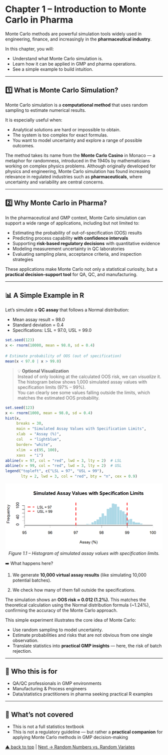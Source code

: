 # Chapter 1 – Introduction to Monte Carlo in Pharma

Monte Carlo methods are powerful simulation tools widely used in engineering, finance, and increasingly in the **pharmaceutical industry**.

In this chapter, you will:

- Understand what Monte Carlo simulation is.  
- Learn how it can be applied in GMP and pharma operations.  
- See a simple example to build intuition.  

---

## 1️⃣ What is Monte Carlo Simulation?

Monte Carlo simulation is a **computational method** that uses random sampling to estimate numerical results.  

It is especially useful when:

- Analytical solutions are hard or impossible to obtain.  
- The system is too complex for exact formulas.  
- You want to model uncertainty and explore a range of possible outcomes.  

The method takes its name from the **Monte Carlo Casino** in Monaco — a metaphor for randomness, introduced in the 1940s by mathematicians working on complex physics problems.
Although originally developed for physics and engineering, Monte Carlo simulation has found increasing relevance in regulated industries such as **pharmaceuticals**, where uncertainty and variability are central concerns.

---

## 2️⃣ Why Monte Carlo in Pharma?

In the pharmaceutical and GMP context, Monte Carlo simulation can support a wide range of applications, including but not limited to:

- Estimating the probability of out-of-specification (OOS) results  
- Predicting process capability **with confidence intervals**  
- Supporting **risk-based regulatory decisions** with quantitative evidence  
- Modeling measurement uncertainty in QC laboratories  
- Evaluating sampling plans, acceptance criteria, and inspection strategies  

These applications make Monte Carlo not only a statistical curiosity, but a **practical decision-support tool** for QA, QC, and manufacturing.

---

## 📊 A Simple Example in R

Let’s simulate a **QC assay** that follows a Normal distribution:  
- Mean assay result = 98.0  
- Standard deviation = 0.4  
- Specifications: LSL = 97.0, USL = 99.0  

```r
set.seed(123)
x <- rnorm(10000, mean = 98.0, sd = 0.4)

# Estimate probability of OOS (out of specification)
mean(x < 97.0 | x > 99.0)
```

> 💡 **Optional Visualization**  
> Instead of only looking at the calculated OOS risk, we can *visualize* it.  
> The histogram below shows 1,000 simulated assay values with specification limits (97% – 99%).  
> You can clearly see some values falling outside the limits, which matches the estimated OOS probability.  

```r
set.seed(123)
x <- rnorm(1000, mean = 98.0, sd = 0.4)
hist(x,
     breaks = 30,
     main = "Simulated Assay Values with Specification Limits",
     xlab  = "Assay (%)",
     col   = "lightblue",
     border= "white",
     xlim  = c(95, 100),   
     xaxs  = "i")          
abline(v = 97, col = "red", lwd = 3, lty = 2)  # LSL
abline(v = 99, col = "red", lwd = 3, lty = 2)  # USL
legend("topleft", c("LSL = 97", "USL = 99"),
       lty = 2, lwd = 3, col = "red", bty = "n", cex = 0.9)
```

<p align="center">
  <img src="../images/ch1_histogram_with_specs.png" alt="Histogram with Spec Limits" width="700">
  <br>
  <em>Figure 1.1 – Histogram of simulated assay values with specification limits.</em>
</p>


➡️ What happens here?

1. We generate **10,000 virtual assay results** (like simulating 10,000 potential batches).

2. We check how many of them fall outside the specifications.

The simulation shows an **OOS risk ≈ 0.012 (1.2%).**
This matches the theoretical calculation using the Normal distribution formula (~1.24%), confirming the accuracy of the Monte Carlo approach.

This simple experiment illustrates the core idea of Monte Carlo:

- Use random sampling to model uncertainty.
- Estimate probabilities and risks that are not obvious from one single observation.
- Translate statistics into **practical GMP insights** — here, the risk of batch rejection.

---

## 👥 Who this is for
- QA/QC professionals in GMP environments  
- Manufacturing & Process engineers  
- Data/statistics practitioners in pharma seeking practical R examples  

---

## 🚫 What’s not covered
- This is not a full statistics textbook  
- This is not a regulatory guideline — but rather a **practical companion** for applying Monte Carlo methods in GMP decision-making  

[▲ back to top](../#table-of-contents) | [Next → Random Numbers vs. Random Variates](chapter02_random-variates.md)

